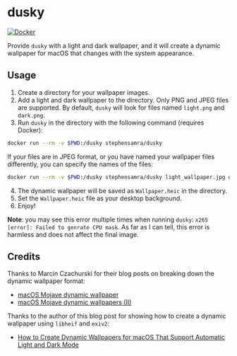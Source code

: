 # dusky

[![Docker](https://img.shields.io/badge/Docker-stephensamra%2Fdusky-blue)](https://hub.docker.com/r/stephensamra/dusky)

Provide `dusky` with a light and dark wallpaper, and it will create a dynamic wallpaper for macOS that changes with the system appearance.

## Usage

1. Create a directory for your wallpaper images.
2. Add a light and dark wallpaper to the directory. Only PNG and JPEG files are supported. By default, `dusky` will look for files named `light.png` and `dark.png`.
3. Run `dusky` in the directory with the following command (requires Docker):

```bash
docker run --rm -v $PWD:/dusky stephensamra/dusky
```

If your files are in JPEG format, or you have named your wallpaper files differently, you can specify the names of the files:

```bash
docker run --rm -v $PWD:/dusky stephensamra/dusky light_wallpaper.jpg dark_wallpaper.jpg
```

4. The dynamic wallpaper will be saved as `Wallpaper.heic` in the directory.
5. Set the `Wallpaper.heic` file as your desktop background.
6. Enjoy!

**Note**: you may see this error multiple times when running `dusky`: `x265 [error]: Failed to genrate CPU mask`. As far as I can tell, this error is harmless and does not affect the final image.

## Credits

Thanks to Marcin Czachurski for their blog posts on breaking down the dynamic wallpaper format:

- [macOS Mojave dynamic wallpaper](https://archive.is/rgq9v)
- [macOS Mojave dynamic wallpapers (II)](https://archive.is/jKYFI)

Thanks to the author of this blog post for showing how to create a dynamic wallpaper using `libheif` and `exiv2`:

- [How to Create Dynamic Wallpapers for macOS That Support Automatic Light and Dark Mode](https://remove.codes/01-dynamic-wallpaper)
